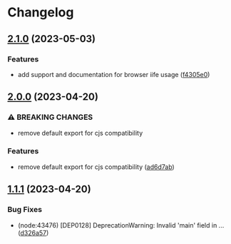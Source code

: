# Changelog

## [2.1.0](https://github.com/LinLin00000000/openai-billing/compare/v2.0.0...v2.1.0) (2023-05-03)


### Features

* add support and documentation for browser iife usage ([f4305e0](https://github.com/LinLin00000000/openai-billing/commit/f4305e0fa97fc6d364f9578164a8ee41408556ad))

## [2.0.0](https://github.com/LinLin00000000/openai-billing/compare/v1.1.1...v2.0.0) (2023-04-20)


### ⚠ BREAKING CHANGES

* remove default export for cjs compatibility

### Features

* remove default export for cjs compatibility ([ad6d7ab](https://github.com/LinLin00000000/openai-billing/commit/ad6d7ab8a6d844927d59eb86b5935118833de1d6))

## [1.1.1](https://github.com/LinLin00000000/openai-billing/compare/v1.1.0...v1.1.1) (2023-04-20)


### Bug Fixes

* (node:43476) [DEP0128] DeprecationWarning: Invalid 'main' field in ... ([d326a57](https://github.com/LinLin00000000/openai-billing/commit/d326a5770f2b86b4bd4173d17d69774b180896a9))
